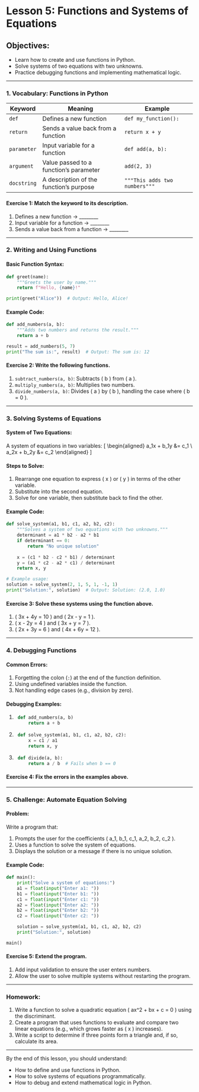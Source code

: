 # Lesson 5: Functions and Systems of Equations

## Objectives:
- Learn how to create and use functions in Python.
- Solve systems of two equations with two unknowns.
- Practice debugging functions and implementing mathematical logic.

---

### 1. Vocabulary: Functions in Python

| Keyword      | Meaning                                   | Example                     |
|--------------|-------------------------------------------|-----------------------------|
| `def`        | Defines a new function                   | `def my_function():`       |
| `return`     | Sends a value back from a function       | `return x + y`             |
| `parameter`  | Input variable for a function            | `def add(a, b):`           |
| `argument`   | Value passed to a function’s parameter   | `add(2, 3)`                |
| `docstring`  | A description of the function’s purpose  | `"""This adds two numbers"""` |

#### Exercise 1: Match the keyword to its description.
1. Defines a new function → ________
2. Input variable for a function → ________
3. Sends a value back from a function → ________

---

### 2. Writing and Using Functions

#### Basic Function Syntax:
```python
def greet(name):
    """Greets the user by name."""
    return f"Hello, {name}!"

print(greet("Alice"))  # Output: Hello, Alice!
```

#### Example Code:
```python
def add_numbers(a, b):
    """Adds two numbers and returns the result."""
    return a + b

result = add_numbers(5, 7)
print("The sum is:", result)  # Output: The sum is: 12
```

#### Exercise 2: Write the following functions.
1. `subtract_numbers(a, b)`: Subtracts \( b \) from \( a \).
2. `multiply_numbers(a, b)`: Multiplies two numbers.
3. `divide_numbers(a, b)`: Divides \( a \) by \( b \), handling the case where \( b = 0 \).

---

### 3. Solving Systems of Equations

#### System of Two Equations:
A system of equations in two variables:
\[
\begin{aligned}
    a_1x + b_1y &= c_1 \\
    a_2x + b_2y &= c_2
\end{aligned}
\]

#### Steps to Solve:
1. Rearrange one equation to express \( x \) or \( y \) in terms of the other variable.
2. Substitute into the second equation.
3. Solve for one variable, then substitute back to find the other.

#### Example Code:
```python
def solve_system(a1, b1, c1, a2, b2, c2):
    """Solves a system of two equations with two unknowns."""
    determinant = a1 * b2 - a2 * b1
    if determinant == 0:
        return "No unique solution"
    
    x = (c1 * b2 - c2 * b1) / determinant
    y = (a1 * c2 - a2 * c1) / determinant
    return x, y

# Example usage:
solution = solve_system(2, 1, 5, 1, -1, 1)
print("Solution:", solution)  # Output: Solution: (2.0, 1.0)
```

#### Exercise 3: Solve these systems using the function above.
1. \( 3x + 4y = 10 \) and \( 2x - y = 1 \).
2. \( x - 2y = 4 \) and \( 3x + y = 7 \).
3. \( 2x + 3y = 6 \) and \( 4x + 6y = 12 \).

---

### 4. Debugging Functions

#### Common Errors:
1. Forgetting the colon (`:`) at the end of the function definition.
2. Using undefined variables inside the function.
3. Not handling edge cases (e.g., division by zero).

#### Debugging Examples:
1. ```python
    def add_numbers(a, b)
        return a + b
   ```
2. ```python
    def solve_system(a1, b1, c1, a2, b2, c2):
        x = c1 / a1
        return x, y
   ```
3. ```python
    def divide(a, b):
        return a / b  # Fails when b == 0
   ```

#### Exercise 4: Fix the errors in the examples above.

---

### 5. Challenge: Automate Equation Solving

#### Problem:
Write a program that:
1. Prompts the user for the coefficients \( a_1, b_1, c_1, a_2, b_2, c_2 \).
2. Uses a function to solve the system of equations.
3. Displays the solution or a message if there is no unique solution.

#### Example Code:
```python
def main():
    print("Solve a system of equations:")
    a1 = float(input("Enter a1: "))
    b1 = float(input("Enter b1: "))
    c1 = float(input("Enter c1: "))
    a2 = float(input("Enter a2: "))
    b2 = float(input("Enter b2: "))
    c2 = float(input("Enter c2: "))

    solution = solve_system(a1, b1, c1, a2, b2, c2)
    print("Solution:", solution)

main()
```

#### Exercise 5: Extend the program.
1. Add input validation to ensure the user enters numbers.
2. Allow the user to solve multiple systems without restarting the program.

---

### Homework:
1. Write a function to solve a quadratic equation \( ax^2 + bx + c = 0 \) using the discriminant.
2. Create a program that uses functions to evaluate and compare two linear equations (e.g., which grows faster as \( x \) increases).
3. Write a script to determine if three points form a triangle and, if so, calculate its area.

---

By the end of this lesson, you should understand:
- How to define and use functions in Python.
- How to solve systems of equations programmatically.
- How to debug and extend mathematical logic in Python.
